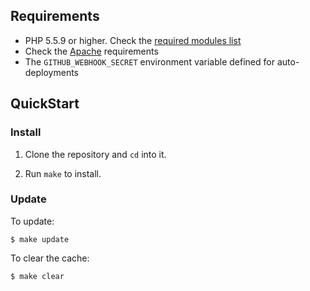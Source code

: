 

## Requirements

- PHP 5.5.9 or higher. Check the [required modules list](http://learn.getgrav.org/basics/requirements#php-requirements)
- Check the [Apache](http://learn.getgrav.org/basics/requirements#apache-requirements) requirements
- The `GITHUB_WEBHOOK_SECRET` environment variable defined for auto-deployments

## QuickStart

### Install

1. Clone the repository and `cd` into it.

2. Run `make` to install.

### Update

To update:

```
$ make update
```

To clear the cache:

```
$ make clear
```


